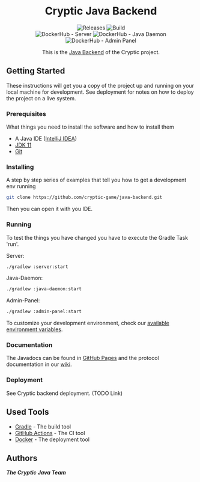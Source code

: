 <h1 align="center">
    Cryptic Java Backend
</h1>

<p align="center">
    <a style="text-decoration:none" href="https://github.com/cryptic-game/java-backend/releases">
        <img alt="Releases" src="https://img.shields.io/github/v/tag/cryptic-game/java-backend?label=latest%20version&style=flat-square">
    </a>
    <a style="text-decoration:none" href="https://github.com/cryptic-game/java-backend/actions">
        <img alt="Build" src="https://img.shields.io/github/workflow/status/cryptic-game/java-backend/CI/master?style=flat-square">
    </a>
    <br>
    <a style="text-decoration:none" href="https://hub.docker.com/r/crypticcp/server">
        <img alt="DockerHub - Server" src="https://img.shields.io/docker/pulls/crypticcp/server?style=flat-square&label=DockerHub%20-%20Server">
    </a>
    <a style="text-decoration:none" href="https://hub.docker.com/r/crypticcp/java-daemon">
        <img alt="DockerHub - Java Daemon" src="https://img.shields.io/docker/pulls/crypticcp/java-daemon?style=flat-square&label=DockerHub%20-%20Java%20Daemon">
    </a>
     <a style="text-decoration:none" href="https://hub.docker.com/r/crypticcp/admin-panel">
        <img alt="DockerHub - Admin Panel" src="https://img.shields.io/docker/pulls/crypticcp/admin-panel?style=flat-square&label=DockerHub%20-%20Admin%20Panel">
    </a>
</p>
<p align="center">
    This is the <a href="https://cryptic-game.github.io/java-backend/">Java Backend</a> of the Cryptic project.
</p>

## Getting Started

These instructions will get you a copy of the project up and running on your local machine for development. See deployment for notes on how to deploy
the project on a live system.

### Prerequisites

What things you need to install the software and how to install them

* A Java IDE ([IntelliJ IDEA](https://www.jetbrains.com/idea/))
* [JDK 11](https://adoptopenjdk.net/index.html)
* [Git](https://git-scm.com/)

### Installing

A step by step series of examples that tell you how to get a development env running

```sh
git clone https://github.com/cryptic-game/java-backend.git
```

Then you can open it with you IDE.

### Running

To test the things you have changed you have to execute the Gradle Task 'run'.

Server:

````sh
./gradlew :server:start
````

Java-Daemon:

````sh
./gradlew :java-daemon:start
````

Admin-Panel:

````sh
./gradlew :admin-panel:start
````

To customize your development environment, check
our [available environment variables](https://wiki.cryptic-game.net/books/einf%C3%BChrungen/page/environment).

### Documentation

The Javadocs can be found in [GitHub Pages](https://cryptic-game.github.io/java-backend/) and the protocol documentation in
our [wiki](https://wiki.cryptic-game.net/books/einf%C3%BChrungen/chapter/java).

### Deployment

See Cryptic backend deployment. (TODO Link)

## Used Tools

* [Gradle](https://gradle.org/) - The build tool
* [GitHub Actions](https://github.com/features/actions/) - The CI tool
* [Docker](https://docker.com/) - The deployment tool

## Authors

_**The Cryptic Java Team**_
